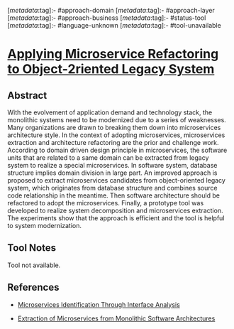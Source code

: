 <!-- deno-fmt-ignore-start -->

[_metadata_:tag]:- #approach-domain
[_metadata_:tag]:- #approach-layer
[_metadata_:tag]:- #approach-business
[_metadata_:tag]:- #status-tool
[_metadata_:tag]:- #language-unknown
[_metadata_:tag]:- #tool-unavailable

<!-- deno-fmt-ignore-end -->

# [Applying Microservice Refactoring to Object-2riented Legacy System](https://doi.org/10.1109/DSA52907.2021.00070)

## Abstract

With the evolvement of application demand and technology stack, the monolithic
systems need to be modernized due to a series of weaknesses. Many organizations
are drawn to breaking them down into microservices architecture style. In the
context of adopting microservices, microservices extraction and architecture
refactoring are the prior and challenge work. According to domain driven design
principle in microservices, the software units that are related to a same domain
can be extracted from legacy system to realize a special microservices. In
software system, database structure implies domain division in large part. An
improved approach is proposed to extract microservices candidates from
object-oriented legacy system, which originates from database structure and
combines source code relationship in the meantime. Then software architecture
should be refactored to adopt the microservices. Finally, a prototype tool was
developed to realize system decomposition and microservices extraction. The
experiments show that the approach is efficient and the tool is helpful to
system modernization.

## Tool Notes

Tool not available.

## References

- [Microservices Identification Through Interface Analysis](./microservices-identification-through-interface-analysis.md)

- [Extraction of Microservices from Monolithic Software Architectures](./extraction-of-microservices-from-monolithic-software-architectures.md)
